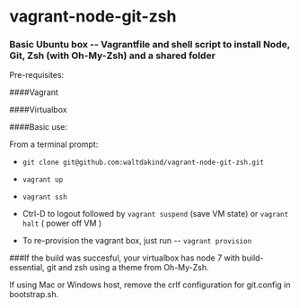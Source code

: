 # vagrant-node-git-zsh
### Basic Ubuntu box -- Vagrantfile and shell script to install Node, Git, Zsh (with Oh-My-Zsh) and a shared folder

Pre-requisites:

####Vagrant

####Virtualbox

####Basic use:

From a terminal prompt:

* `git clone git@github.com:waltdakind/vagrant-node-git-zsh.git`
 
* `vagrant up`

* `vagrant ssh`

* Ctrl-D to logout followed by `vagrant suspend` (save VM state)
or `vagrant halt` ( power off VM )

* To re-provision the vagrant box, just run --      `vagrant provision`

###If the build was succesful, your virtualbox has node 7 with build-essential, git and zsh using a theme from Oh-My-Zsh.

If using Mac or Windows host, remove the crlf configuration for git.config in bootstrap.sh.




